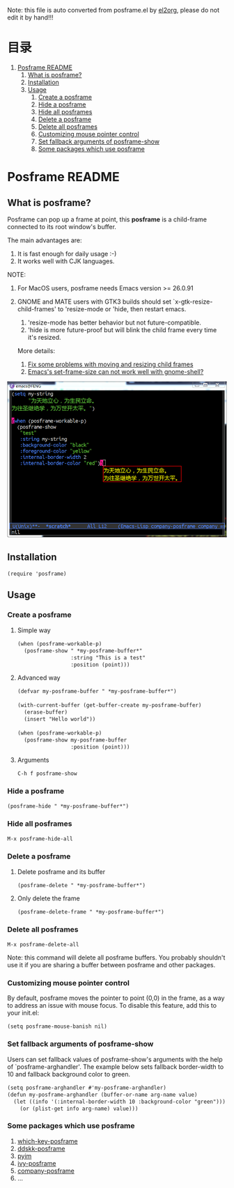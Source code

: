Note: this file is auto converted from posframe.el by [el2org](https://github.com/tumashu/el2org), please do not edit it by hand!!!


# &#30446;&#24405;

1.  [Posframe README](#org9a34fa9)
    1.  [What is posframe?](#orgcc252ff)
    2.  [Installation](#org2a82fc0)
    3.  [Usage](#orgd64acf7)
        1.  [Create a posframe](#orgd28b856)
        2.  [Hide a posframe](#org6f44991)
        3.  [Hide all posframes](#orge6a019f)
        4.  [Delete a posframe](#org30aa015)
        5.  [Delete all posframes](#orgcdcb03b)
        6.  [Customizing mouse pointer control](#org258d5c3)
        7.  [Set fallback arguments of posframe-show](#org49cc31a)
        8.  [Some packages which use posframe](#orgf885f1a)


<a id="org9a34fa9"></a>

# Posframe README


<a id="orgcc252ff"></a>

## What is posframe?

Posframe can pop up a frame at point, this **posframe** is a
child-frame connected to its root window's buffer.

The main advantages are:

1.  It is fast enough for daily usage :-)
2.  It works well with CJK languages.

NOTE:

1.  For MacOS users, posframe needs Emacs version >= 26.0.91
2.  GNOME and MATE users with GTK3 builds should set
    \`x-gtk-resize-child-frames' to 'resize-mode or 'hide, then
    restart emacs.
    
    1.  'resize-mode has better behavior but not future-compatible.
    2.  'hide is more future-proof but will blink the child frame every
        time it's resized.
    
    More details:
    
    1.  [Fix some problems with moving and resizing child frames](https://git.savannah.gnu.org/cgit/emacs.git/commit/?h=emacs-27&id=c49d379f17bcb0ce82604def2eaa04bda00bd5ec)
    2.  [Emacs's set-frame-size can not work well with gnome-shell?](https://lists.gnu.org/archive/html/emacs-devel/2020-01/msg00343.html)

![img](./snapshots/posframe-1.png)


<a id="org2a82fc0"></a>

## Installation

    (require 'posframe)


<a id="orgd64acf7"></a>

## Usage


<a id="orgd28b856"></a>

### Create a posframe

1.  Simple way

        (when (posframe-workable-p)
          (posframe-show " *my-posframe-buffer*"
                         :string "This is a test"
                         :position (point)))

2.  Advanced way

        (defvar my-posframe-buffer " *my-posframe-buffer*")
        
        (with-current-buffer (get-buffer-create my-posframe-buffer)
          (erase-buffer)
          (insert "Hello world"))
        
        (when (posframe-workable-p)
          (posframe-show my-posframe-buffer
                         :position (point)))

3.  Arguments

        C-h f posframe-show


<a id="org6f44991"></a>

### Hide a posframe

    (posframe-hide " *my-posframe-buffer*")


<a id="orge6a019f"></a>

### Hide all posframes

    M-x posframe-hide-all


<a id="org30aa015"></a>

### Delete a posframe

1.  Delete posframe and its buffer
    
        (posframe-delete " *my-posframe-buffer*")
2.  Only delete the frame
    
        (posframe-delete-frame " *my-posframe-buffer*")


<a id="orgcdcb03b"></a>

### Delete all posframes

    M-x posframe-delete-all

Note: this command will delete all posframe buffers.
You probably shouldn't use it if you are sharing a buffer
between posframe and other packages.


<a id="org258d5c3"></a>

### Customizing mouse pointer control

By default, posframe moves the pointer to point (0,0) in
the frame, as a way to address an issue with mouse focus.
To disable this feature, add this to your init.el:

    (setq posframe-mouse-banish nil)


<a id="org49cc31a"></a>

### Set fallback arguments of posframe-show

Users can set fallback values of posframe-show's arguments with the
help of \`posframe-arghandler'.  The example below sets fallback
border-width to 10 and fallback background color to green.

    (setq posframe-arghandler #'my-posframe-arghandler)
    (defun my-posframe-arghandler (buffer-or-name arg-name value)
      (let ((info '(:internal-border-width 10 :background-color "green")))
        (or (plist-get info arg-name) value)))


<a id="orgf885f1a"></a>

### Some packages which use posframe

1.  [which-key-posframe](https://github.com/yanghaoxie/which-key-posframe)
2.  [ddskk-posframe](https://github.com/conao3/ddskk-posframe.el)
3.  [pyim](https://github.com/tumashu/pyim)
4.  [ivy-posframe](https://github.com/tumashu/ivy-posframe)
5.  [company-posframe](https://github.com/tumashu/company-posframe)
6.  &#x2026;

